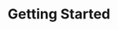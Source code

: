 ---
title: "Getting Started"
weight: -1
menu:
  guides:
    parent: "cloud_server"
    identifier: "get_started"
    title: "Getting Started"
---